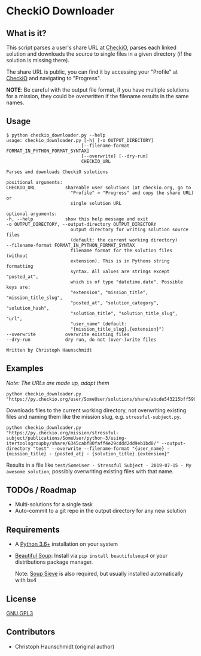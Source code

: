# CheckiO Downloader

## What is it?

This script parses a user's share URL at [CheckiO](https://checkio.org),
parses each linked solution and downloads the source to single files in a
given directory (if the solution is missing there).

The share URL is public, you can find it by accessing your "Profile" at 
[CheckiO](https://checkio.org) and navigating to "Progress".

__NOTE__: Be careful with the output file format, if you have multiple
solutions for a mission, they could be overwritten if the filename results in
the same names.

## Usage

    $ python checkio_downloader.py --help
    usage: checkio_downloader.py [-h] [-o OUTPUT_DIRECTORY]
                                [--filename-format FORMAT_IN_PYTHON_FORMAT_SYNTAX]
                                [--overwrite] [--dry-run]
                                CHECKIO_URL

    Parses and downloads CheckiO solutions

    positional arguments:
    CHECKIO_URL           shareable user solutions (at checkio.org, go to
                            "Profile" > "Progress" and copy the share URL) or
                            single solution URL

    optional arguments:
    -h, --help            show this help message and exit
    -o OUTPUT_DIRECTORY, --output-directory OUTPUT_DIRECTORY
                            output directory for writing solution source files
                            (default: the current working directory)
    --filename-format FORMAT_IN_PYTHON_FORMAT_SYNTAX
                            filename format for the solution files (without
                            extension). This is in Pythons string formatting
                            syntax. All values are strings except "posted_at",
                            which is of type "datetime.date". Possible keys are:
                            "extension", "mission_title", "mission_title_slug",
                            "posted_at", "solution_category", "solution_hash",
                            "solution_title", "solution_title_slug", "url",
                            "user_name" (default:
                            "{mission_title_slug}.{extension}")
    --overwrite           overwrite existing files
    --dry-run             dry run, do not (over-)write files

    Written by Christoph Haunschmidt

## Examples

_Note: The URLs are made up, adapt them_

    python checkio_downloader.py "https://py.checkio.org/user/SomeUser/solutions/share/abcde543215bff5903597c48ce40dc53/"

Downloads files to the current working directory, not overwriting existing
files and naming them like the mission slug, e.g. `stressful-subject.py`.

    python checkio_downloader.py "https://py.checkio.org/mission/stressful-subject/publications/SomeUser/python-3/using-itertoolsgroupby/share/6345cabf80faff4e29cddd2dd9eb1bd0/" --output-directory "test" --overwrite --filename-format "{user_name} - {mission_title} - {posted_at} - {solution_title}.{extension}"

Results in a file like `test/SomeUser - Stressful Subject - 2019-07-15 - My awesome solution`,
possibly overwriting existing files with that name.

## TODOs / Roadmap

 - Multi-solutions for a single task
 - Auto-commit to a git repo in the output directory for any new solution

## Requirements

  - A [Python 3.6+](https://www.python.org/) installation on your system
  - [Beautiful Soup](https://www.crummy.com/software/BeautifulSoup/bs4/doc/):
    Install via `pip install beautifulsoup4` or your distributions package
    manager. 
    
    Note: [Soup Sieve](https://facelessuser.github.io/soupsieve/)
    is also required, but usually installed automatically with bs4 

## License

[GNU GPL3](https://www.gnu.org/licenses/gpl-3.0.html)

## Contributors

 - Christoph Haunschmidt (original author)